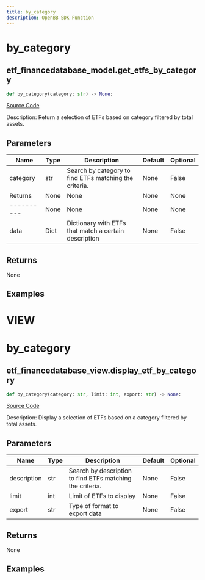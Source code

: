 ```yaml
---
title: by_category
description: OpenBB SDK Function
---
```

# by_category

## etf_financedatabase_model.get_etfs_by_category

```python
def by_category(category: str) -> None:
```
[Source Code](https://github.com/OpenBB-finance/OpenBBTerminal/tree/main/openbb_terminal/etf/financedatabase_model.py#L55)

Description: Return a selection of ETFs based on category filtered by total assets.

## Parameters

| Name | Type | Description | Default | Optional |
| ---- | ---- | ----------- | ------- | -------- |
| category | str | Search by category to find ETFs matching the criteria. | None | False |
| Returns | None | None | None | None |
| ---------- | None | None | None | None |
| data | Dict | Dictionary with ETFs that match a certain description | None | False |

## Returns

None

## Examples




# VIEW

# by_category

## etf_financedatabase_view.display_etf_by_category

```python
def by_category(category: str, limit: int, export: str) -> None:
```
[Source Code](https://github.com/OpenBB-finance/OpenBBTerminal/tree/main/openbb_terminal/etf/financedatabase_view.py#L94)

Description: Display a selection of ETFs based on a category filtered by total assets.

## Parameters

| Name | Type | Description | Default | Optional |
| ---- | ---- | ----------- | ------- | -------- |
| description | str | Search by description to find ETFs matching the criteria. | None | False |
| limit | int | Limit of ETFs to display | None | False |
| export | str | Type of format to export data | None | False |

## Returns

None

## Examples

